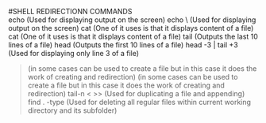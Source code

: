 #SHELL REDIRECTIONN COMMANDS	
echo (Used for displaying output on the screen)
echo \ (Used for displaying output on the screen)
cat (One of it uses is that it displays content of a file)
cat (One of it uses is that it displays content of a file)
tail (Outputs the last 10 lines of a file)
head (Outputs the first 10 lines of a file)
head -3 <filename> | tail +3 (Used for displaying only line 3 of a file)
> (in some cases can be used to create a file but in this case it does the work of creating and redirection)
> (in some cases can be used to create a file but in this case it does the work of creating and redirection)
tail-n < >> (Used for duplicating a file and appending)
find . -type (Used for deleting all regular files within current working directory and its subfolder)
